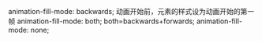 animation-fill-mode: backwards; 动画开始前，元素的样式设为动画开始的第一帧
animation-fill-mode: both;      both=backwards+forwards;
animation-fill-mode: none;